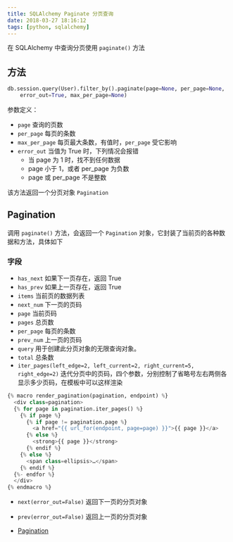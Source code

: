 ```yaml
---
title: SQLAlchemy Paginate 分页查询
date: 2018-03-27 18:16:12
tags: [python, sqlalchemy]
---
```


在 SQLAlchemy 中查询分页使用 `paginate()` 方法
<!-- more --><!-- toc -->
## 方法
```python
db.session.query(User).filter_by().paginate(page=None, per_page=None,
    error_out=True, max_per_page=None)
```
参数定义：
- `page` 查询的页数
- `per_page` 每页的条数
- `max_per_page` 每页最大条数，有值时，`per_page` 受它影响
- `error_out` 当值为 True 时，下列情况会报错
    - 当 page 为 1 时，找不到任何数据
    - page 小于 1，或者 per_page 为负数
    - page 或 per_page 不是整数

该方法返回一个分页对象 `Pagination`

## Pagination
调用 `paginate()` 方法，会返回一个 `Pagination` 对象，它封装了当前页的各种数据和方法，具体如下
### 字段
- `has_next` 如果下一页存在，返回 True
- `has_prev` 如果上一页存在，返回 True
- `items` 当前页的数据列表
- `next_num` 下一页的页码
- `page` 当前页码
- `pages` 总页数
- `per_page` 每页的条数
- `prev_num` 上一页的页码
- `query` 用于创建此分页对象的无限查询对象。
- `total` 总条数
- `iter_pages(left_edge=2, left_current=2, right_current=5, right_edge=2)`
    迭代分页中的页码，四个参数，分别控制了省略号左右两侧各显示多少页码，在模板中可以这样渲染
```python
{% macro render_pagination(pagination, endpoint) %}
  <div class=pagination>
  {% for page in pagination.iter_pages() %}
    {% if page %}
      {% if page != pagination.page %}
        <a href="{{ url_for(endpoint, page=page) }}">{{ page }}</a>
      {% else %}
        <strong>{{ page }}</strong>
      {% endif %}
    {% else %}
      <span class=ellipsis>…</span>
    {% endif %}
  {%- endfor %}
  </div>
{% endmacro %}
```
- `next(error_out=False)` 返回下一页的分页对象
- `prev(error_out=False)` 返回上一页的分页对象

- [Pagination](http://flask-sqlalchemy.pocoo.org/2.3/api/#flask_sqlalchemy.Pagination)
